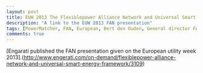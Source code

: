 ```yaml
---
layout: post
title: EUW 2013 The Flexiblepower Alliance Network and Universal Smart Energy Framework
description: "A link to the EUW 2013 FAN presentation"
tags: [PowerMatcher, FAN, European, Bert den Ouden, General director FAN, Netherlands]
comments: true
---
```


[Engarati published the FAN presentation given on the European utility week 2013].(http://www.engerati.com/on-demand/flexiblepower-alliance-network-and-universal-smart-energy-framework/3109)
